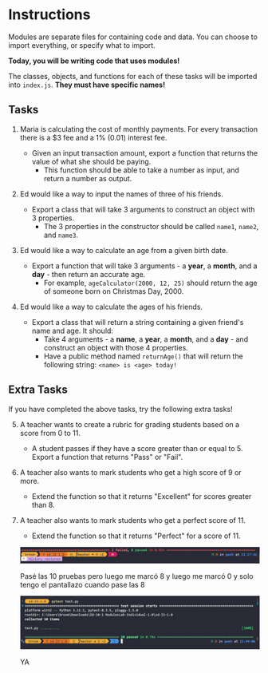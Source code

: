 # Instructions

Modules are separate files for containing code and data. You can choose to import everything, or specify what to import.

**Today, you will be writing code that uses modules!**

The classes, objects, and functions for each of these tasks will be imported into `index.js`. **They must have specific names!**


## Tasks

1. Maria is calculating the cost of monthly payments. For every transaction there is a $3 fee and a 1% (0.01) interest fee. 
    * Given an input transaction amount, export a function that returns the value of what she should be paying.
        * This function should be able to take a number as input, and return a number as output.

3. Ed would like a way to input the names of three of his friends.
    * Export a class that will take 3 arguments to construct an object with 3 properties.
        * The 3 properties in the constructor should be called `name1`, `name2`, and `name3`.

4. Ed would like a way to calculate an age from a given birth date.
    * Export a function that will take 3 arguments - a **year**, a **month**, and a **day** - then return an accurate age.
        * For example, `ageCalculator(2000, 12, 25)` should return the age of someone born on Christmas Day, 2000.

5. Ed would like a way to calculate the ages of his friends.
    * Export a class that will return a string containing a given friend's name and age. It should:
        * Take 4 arguments - a **name**, a **year**, a **month**, and a **day** - and construct an object with those 4 properties.
        * Have a public method named `returnAge()` that will return the following string: `<name> is <age> today!`

## Extra Tasks

If you have completed the above tasks, try the following extra tasks!

5. A teacher wants to create a rubric for grading students based on a score from 0 to 11.
    * A student passes if they have a score greater than or equal to 5. Export a function that returns "Pass" or "Fail".

6. A teacher also wants to mark students who get a high score of 9 or more.
    * Extend the function so that it returns "Excellent" for scores greater than 8.

7. A teacher also wants to mark students who get a perfect score of 11.
    * Extend the function so that it returns "Perfect" for a score of 11.


    ![alt text](image.png)

    Pasé las 10 pruebas pero luego me marcó 8 y luego me marcó 0 y solo tengo el pantallazo cuando pase las 8 

    ![alt text](image-1.png)

    YA
    